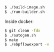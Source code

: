 ```sh
$ ./build-image.sh
$ ./run-builder.sh
```

Inside docker:
```sh
$ git clean -fdx 
$ ./autogen.sh
$ make
$ ./ebpflowexport -v
```
